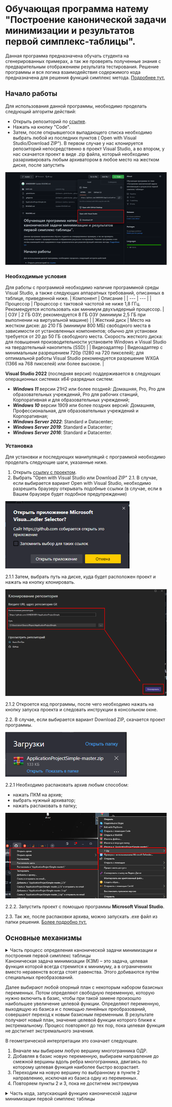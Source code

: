 # Обучающая программа натему "Построение канонической задачи минимизации и результатов первой симплекс-таблицы".
Данная программа предназначена обучать студента на сгенерированных примерах, а так же проверять полученные знания с предварительным отображением результата тестирования. Решение программы и вся логика взаимодействия содержимого кода предназначена для решения функций симплекс метода. [Подробнее тут.](https://habr.com/ru/post/474286/)
## Начало работы
Для использования данной программы, необходимо проделать следующий алгоритм действий:
* Открыть репозиторий по [ссылке](https://github.com/JUNEDEVERY/ApplicationProjectSimple).
* Нажать на кнопку "Code".
* Затем, после открывшегося выпадающего списка необходимо выбрать любой из последних пунктов ( Open with Visual Studio/Download ZIP"). В первом случае у нас клонируется репозиторий непосредственно в проект Visual Studio, а во втором, у нас скачается проект в виде .zip файла, который необходимо разархивировать любым архиватором в любое место на жестком диске, после запустить
      
![logo](https://github.com/JUNEDEVERY/ApplicationProjectSimple/blob/master/EditCode/Resources/imgDownloads.png)
     
### Необходимые условия
Для работы с программой необходимо наличие программной среды Visual Studio, а также следующих аппаратных требований, описанных в таблице, приведенной ниже.
| Компонент | Описание |
| --- | --- |
| Процессор | Процессор с тактовой частотой не ниже 1,8 ГГц. Рекомендуется использовать как минимум двухъядерный процессор. |
| ОЗУ | 2 ГБ ОЗУ; рекомендуется 8 ГБ ОЗУ (минимум 2,5 ГБ при выполнении на виртуальной машине) |
| Жесткий диск | Место на жестком диске: до 210 ГБ (минимум 800 МБ) свободного места в зависимости от установленных компонентов; обычно для установки требуется от 20 до 50 ГБ свободного места. Скорость жесткого диска: для повышения производительности установите Windows и Visual Studio на твердотельный накопитель (SSD) |
| Видеоадаптер | Видеоадаптер с минимальным разрешением 720p (1280 на 720 пикселей); для оптимальной работы Visual Studio рекомендуется разрешение WXGA (1366 на 768 пикселей) или более высокое. |

**Visual Studio 2022** (последняя версия) поддерживается в следующих операционных системах x64-разрядных систем:
+ ***Windows 11*** версии 21H2 или более поздней: Домашняя, Pro, Pro для образовательных учреждений, Pro для рабочих станций, Корпоративная и для образовательных учреждений;
+ ***Windows 10*** версии 1909 или более поздних версий: Домашняя, Профессиональная, для образовательных учреждений и Корпоративная;
+ ***Windows Server 2022***: Standard и Datacenter;
+ ***Windows Server 2019***: Standard и Datacenter;
+ ***Windows Server 2016***: Standard и Datacenter.
### Установка
Для установки и последующих манипуляций с программой необходимо проделать следующие шаги, указанные ниже.
1. Открыть [ссылку с проектом](https://github.com/JUNEDEVERY/ApplicationProjectSimple).
2. Выбрать "Open with Visual Studio или Download ZIP"
2.1. В случае, если выбирается вариант Open with Visual Studio, необходимо разрешить браузеру открывать подобные ссылки (в случае, если в Вашем браузере будет подобное предупреждение)

![logo](https://github.com/JUNEDEVERY/ApplicationProjectSimple/blob/master/EditCode/Resources/first.png)

2.1.1 Затем, выбрать путь на диске, куда будет расположен проект и нажать на кнопку клонировать. 

![logo](https://github.com/JUNEDEVERY/ApplicationProjectSimple/blob/master/EditCode/Resources/second.png)

2.1.2 Откроется код программы, после чего необходимо нажать на кнопку запуска проекта и следовать инструкции в консольном окне. 

2.2. В случае, если выбирается вариант Download ZIP, скачается проект программы.

![logo](https://github.com/JUNEDEVERY/ApplicationProjectSimple/blob/master/EditCode/Resources/third.png)

2.2.1 Необходимо распаковать архив любым способом:
   * нажать ПКМ на архив;
   * выбрать нужный архиватор;
   * нажать распаковать в папку;
   
![logo](https://github.com/JUNEDEVERY/ApplicationProjectSimple/blob/master/EditCode/Resources/four.png)

2.2.2. Запустить проект с помощью программы **Microsoft Visual Studio**.

2.3. Так же, после распаковки архива, можно запускать .exe файл из папки решения. [Более подробно тут.](https://www.youtube.com/watch?v=iIer4g23Bqk)

## Основные механизмы

</b></details>
<details>
<summary>Часть процесс определения канонической задачи минимизации и построения первой симплекс таблицы </summary><br><b>

````C#
   public static void GenerateModelwithStable(int[,] numberOfResources, int[] targetFunction, int[] reserveResource)
        {
            Console.WriteLine("Для вас представлена математическая модель\n");
            Console.Write("F = "); //Формирование целевой функции из введенных данных
            for (int i = 0; i < targetFunction.Length; i++)
            {
                Console.Write($"{targetFunction[i]}x{i + 1} ");
                if (i != targetFunction.Length - 1) // i - индекса x.
                                                    // если индекса икса не равен длине введенных коэффициентов функции, в которой вычли -1
                                                    // условно говоря, осуществляется проверка на последний х
                                                    // если икс последний ставим ему +макс
                {
                    Console.Write("+ ");
                }
                else
                {
                    Console.Write("-> max");
                }

            }
            Console.WriteLine();
            for (int i = 0; i < numberOfResources.GetLength(0); i++) // 0 строки
            {
                for (int j = 0; j < numberOfResources.GetLength(1); j++) // 1 - столбцы
                {

                    Console.Write($"{numberOfResources[i, j]}x{j + 1} "); // т.к индекс массива с нуля. мы ставим +1 для того чтобы в уравнении начинать не с х0, а с х1
                    /// добавлены фигурные скобки (требование использовать конструкию if с фигурными скобками)
                    if (j != numberOfResources.GetLength(1) - 1) // j - индекс икса помощь от андрея с обьясниненим в painte                                              
                    {
                        Console.Write("+ ");
                    }
                    /// добавлены фигурные скобки (требование использовать конструкию if с фигурными скобками)
                    else
                    {
                        Console.WriteLine($"<= {reserveResource[i]}");
                    }
                }

            }
            for (int i = 0; i < targetFunction.Length; i++) // цикл который идет до длины целевой функции, от которой вычли -1.
                                                            // т.к если мы не вычтем -1, то он продолжит ставить индексы к иксу. т.к у нас всего х1 и х2, нам необходимо поставить -1, дабы он не начал ставить х3.
            {
                Console.Write($"x{i + 1}"); // вывод строки с граничными условиями
                /// добавлены фигурные скобки (требование использовать конструкию if с фигурными скобками)
                if (i != targetFunction.Length - 1)
                {
                    Console.Write(", ");
                }
                /// добавлены фигурные скобки (требование использовать конструкию if с фигурными скобками)
                else
                {
                    Console.Write(" >=0; ");
                }

            }

            Console.Write("\n\nF` = -(");
            for (int i = 0; i < targetFunction.Length; i++)
            {
                Console.Write($"{targetFunction[i]}x{i + 1}");
                /// добавлены фигурные скобки (требование использовать конструкию if с фигурными скобками)
                if (i != targetFunction.Length - 1) // i - индекса x
                                                    // аналогичная проверка что и выше
                {
                    Console.Write(" + ");
                }
                /// добавлены фигурные скобки (требование использовать конструкию if с фигурными скобками)
                else
                {
                    Console.Write(") -> min");
                }

            }
            Console.WriteLine();
            /// изменено название перменной
            int dummyVariable = numberOfResources.GetLength(1) + 1; // индекс фиктивной переменной с количеством столбцов
            for (int i = 0; i < numberOfResources.GetLength(0); i++)
            {
                for (int j = 0; j < numberOfResources.GetLength(1); j++)
                {
                    Console.Write($"{numberOfResources[i, j]}x{j + 1}");
                    /// добавлены фигурные скобки (требование использовать конструкию if с фигурными скобками)
                    if (j != numberOfResources.GetLength(1) - 1) // j - индекс икса
                    {
                        Console.Write(" + ");
                    }
                    /// добавлены фигурные скобки (требование использовать конструкию if с фигурными скобками)
                    else
                    {
                        Console.WriteLine($" + x{dummyVariable} = {reserveResource[i]}");
                        // для того, чтобы в каждой строке прибавлялся индекс фиктивной переменной +1
                        dummyVariable = 1 + dummyVariable; // тоже попросить андрея в paint
                    }
                }
            }
            for (int i = 0; i <= targetFunction.Length - 1; i++) // аналогичный цикл с условием выше
            {
                Console.Write($"x{i + 1}"); // вывод строки с граничными условиями
                /// добавлены фигурные скобки (требование использовать конструкию if с фигурными скобками)
                if (i != targetFunction.Length - 1)
                {
                    Console.Write(", ");
                }
                else
                {
                    Console.Write(" >=0; ");
                }
            }
            for (int i = numberOfResources.GetLength(1) + 1; i < reserveResource.Length + numberOfResources.GetLength(1) + 1; i++)
            // т.к у нас всего х1 и х2, нам необходимо начать цикл со следующего - т.е х3
            //цикл продолжаем до последнего х

            {
                Console.Write($"x{i}"); // вывод строки с граничными условиями
                /// добавлены фигурные скобки (требование использовать конструкию if с фигурными скобками)
                if (i != reserveResource.Length + numberOfResources.GetLength(1))
                {
                    Console.Write(", ");
                }
                else
                {
                    Console.Write(" - любое");
                }
            }
            // Этап формирования таблицы
            Console.WriteLine();
            double[,] table1 = new double[reserveResource.Length + 1, numberOfResources.GetLength(1) + numberOfResources.GetLength(0) + 1];
            // количество строк зависит от запаса ( видов ресурсов) +1 для получения строки оценок
            // kolresnaedproduc.GetLength(1) - первый 2 столбца зависят от количества видов продукции (p1 и p2)
            // kolresnaedproduc.GetLength(0) - следующие три столбца для фиктивных переменных. они формируются от количества видов ресурсов
            // сколько строк столько и столбцов с фиктивными переменными
            // +1 добавление столбца запаса ресурсов

            for (int i = 0; i < numberOfResources.GetLength(0); i++)
            {
                for (int j = 0; j < numberOfResources.GetLength(1); j++)
                {
                    table1[i, j] = numberOfResources[i, j];
                    // приравниваем значения первых двух столбцов
                }
            }
            for (int i = 0; i < targetFunction.Length; i++) // заполнение строки оценок
            {
                table1[table1.GetLength(0) - 1, i] = targetFunction[i];
            }

            for (int i = 0; i < reserveResource.Length; i++)
            {
                table1[i, table1.GetLength(1) - 1] = reserveResource[i];
            }
            for (int i = 0; i < table1.GetLength(0) - 1; i++)
            {
                // цикл по i берет все кроме последней строки оценок
                for (int j = numberOfResources.GetLength(1); j < numberOfResources.GetLength(0) * 2 - 1; j++)
                {
                    if (i == j - numberOfResources.GetLength(1)) table1[i, j] = 1;
                }
            }
            Console.WriteLine();
            for (int i = 0; i < table1.GetLength(0); i++)
            {
                for (int j = 0; j < table1.GetLength(1); j++)
                {
                    Console.Write(table1[i, j] + " ");
                }
                Console.WriteLine();
            }
            // Вывод промежуточных результатов
            Console.WriteLine("\nПромежуточные результаты");
            Console.WriteLine($"F`={table1[table1.GetLength(0) - 1, table1.GetLength(1) - 1]}");
            Console.WriteLine($"F={Math.Abs(table1[table1.GetLength(0) - 1, table1.GetLength(1) - 1])}");
            for (int d = 0; d < targetFunction.Length; d++)
            {
                Console.WriteLine($"x{d + 1} = 0");
            }
            for (int i = 0; i < numberOfResources.GetLength(0); i++)
            {
                Console.WriteLine($"x{numberOfResources.GetLength(1) + 1 + i} = {reserveResource[i]} ");
            }

        }
````
                                                               
</b></details>
Каноническая задача минимизации (КЗМ) – это задача, целевая функция которой всегда стремится к минимуму, а в ограничениях вместо неравенств всегда стоят равенства. Этого добиваются путём специальных преобразований.
      
Далее выбирают любой опорный план с некоторым набором базисных переменных. Потом определяют свободную переменную, которую нужно включить в базис, чтобы при такой замене произошло наибольшее увеличение целевой функции. Определяют переменную, выходящую из базиса и с помощью линейных преобразований, совершают переход к новым базисным переменным. В результате получают новый план, значение целевой функции которого ближе к экстремальному. Процесс повторяют до тех пор, пока целевая функция не достигнет экстремального значения.
      
В геометрической интерпретации это означает следующее.
1. Вначале мы выбираем любую вершину многогранника ОДР.
2. Добавляя в базис новую переменную, выбираем направление до смежной вершины вдоль ребра многогранника, двигаясь по которому целевая функция наиболее быстро возрастает.
3. Переходим на новую вершину по выбранному в пункте 2 направлению, исключая из базиса одну из переменных.
4. Повторяем пункты 2 и 3, пока не достигнем экстремума

</b></details>
<details>
      
<summary> Часть кода, запускающий функцию канонической задачи минимизации первой симплекс таблицы </summary><br><b>
      
````C#
switch (changeVariable)
                {
                    case 1:
                        int[,] numberOfResources = new int[,] { { 6, 6 }, { 4, 2 }, { 4, 8 } }; 
                        int[] targetFunction = new int[] { 12, 15 }; 
                        int[] stockOfProducts = new int[] { 36, 20, 40 };
                        Console.Write("F = "); // Формирование целевой функции из введенных данных
                        for (int i = 0; i < targetFunction.Length; i++)
                        {
                            Console.Write($"{targetFunction[i]}x{i + 1} ");
                            if (i != targetFunction.Length - 1) 
                                Console.Write("+ ");
                            }
                            else
                            {
                                Console.Write("-> max");
                            }
                        }
                        Console.WriteLine();
                        for (int i = 0; i < numberOfResources.GetLength(0); i++) // 0 строки
                        {
                            for (int j = 0; j < numberOfResources.GetLength(1); j++) // 1 - столбцы
                            {
                                Console.Write($"{numberOfResources[i, j]}x{j + 1} "); 

                                if (j != numberOfResources.GetLength(1) - 1) 
                                {
                                    Console.Write("+ ");
                                }
                                else
                                {
                                    Console.WriteLine($"<= {stockOfProducts[i]}");

                                }
                            }
                        }
                        for (int i = 0; i < targetFunction.Length; i++) 
                        {
                            Console.Write($"x{i + 1}"); // вывод строки с граничными условиями
                            if (i != targetFunction.Length - 1)
                            {
                                Console.Write(", ");
                            }
                            else Console.Write(" >=0; ");         
                            //Console.Write($"x{i + 1} >= 0 "); // вывод строки с граничными условиями
                        }
                        // Построение канонической задачи минимизации
                        Console.Write("\n\nF` = -(");
                        for (int i = 0; i < targetFunction.Length; i++)
                        {
                            Console.Write($"{targetFunction[i]}x{i + 1}");
                            if (i != targetFunction.Length - 1) // i - индекса x
                                                                // аналогичная проверка что и выше
                            {
                                Console.Write(" + ");
                            }
                            else
                            {
                                Console.Write(") -> min");
                            }

                        }
                        Console.WriteLine();
                        /// измненено название переменной
                        int dummyVariable = numberOfResources.GetLength(1) + 1;
                        for (int i = 0; i < numberOfResources.GetLength(0); i++)
                        {
                            for (int j = 0; j < numberOfResources.GetLength(1); j++)
                            {
                                Console.Write($"{numberOfResources[i, j]}x{j + 1}");
                                /// добавлены фигурные скобки (требование использовать конструкию if с фигурными скобками)
                                if (j != numberOfResources.GetLength(1) - 1) // j - индекс икса
                                {
                                    Console.Write(" + ");
                                }
                                /// добавлены фигурные скобки (требование использовать конструкию if с фигурными скобками)
                                else
                                {
                                    Console.WriteLine($" + x{dummyVariable} = {stockOfProducts[i]}");
                                    // для того, чтобы в каждой строке прибавлялся индекс фиктивной переменной +1
                                    dummyVariable = 1 + dummyVariable;
                                }
                            }

                        }
                        for (int i = 0; i <= targetFunction.Length - 1; i++) // аналогичный цикл с условием выше
                        {
                            /// добавлены фигурные скобки (требование использовать конструкию if с фигурными скобками)
                            Console.Write($"x{i + 1}"); // вывод строки с граничными условиями
                            if (i != targetFunction.Length - 1)
                            {
                                Console.Write(", ");
                            }
                            else
                            {
                                Console.Write(" >=0; ");
                            }
                        }

                        for (int i = numberOfResources.GetLength(1) + 1; i < stockOfProducts.Length+ numberOfResources.GetLength(1) + 1; i++)
                        // т.к у нас всего х1 и х2, нам необходимо начать цикл со следующего - т.е х3
                        //цикл продолжаем до последнего х
                        {
                            Console.Write($"x{i}"); // вывод строки с граничными условиями
                            /// добавлены фигурные скобки (требование использовать конструкию if с фигурными скобками)
                            if (i != stockOfProducts.Length + numberOfResources.GetLength(1))
                            {
                                Console.Write(", ");
                            }
                            else
                            {
                                Console.Write(" - любое");
                            }

                        }
                        // Этап формирования таблицы
                        Console.WriteLine();
                        double[,] table = new double[stockOfProducts.Length + 1, numberOfResources.GetLength(1) + numberOfResources.GetLength(0) + 1];
                        // количество строк зависит от запаса ( видов ресурсов) +1 для получения строки оценок
                        for (int i = 0; i < numberOfResources.GetLength(0); i++)
                        {

                            for (int j = 0; j < numberOfResources.GetLength(1); j++)
                            {
                                table[i, j] = numberOfResources[i, j];
                                // приравниваем значения первых двух столбцов
                            }

                        }
                        for (int i = 0; i < targetFunction.Length; i++) // заполнение строки оценок
                        {
                            table[table.GetLength(0) - 1, i] = targetFunction[i];
                        }

                        for (int i = 0; i < stockOfProducts.Length; i++)
                        {

                            table[i, table.GetLength(1) - 1] = stockOfProducts[i];

                        }
                        for (int i = 0; i < table.GetLength(0) - 1; i++)
                        {
                            // цикл по i берет все кроме последней строки оценок
                            for (int j = numberOfResources.GetLength(1); j < numberOfResources.GetLength(0) * 2 - 1; j++)
                            {
                                /// добавлены фигурные скобки (требование использовать конструкию if с фигурными скобками)
                                if (i == j - numberOfResources.GetLength(1))
                                {
                                    table[i, j] = 1;
                                }

                            }
                            // цикл по j

                        }
                        Console.WriteLine();
                        for (int i = 0; i < table.GetLength(0); i++)
                        {

                            for (int j = 0; j < table.GetLength(1); j++)
                            {
                                Console.Write(table[i, j] + " ");

                            }
                            Console.WriteLine();
                        }
                        // Вывод промежуточных результатов
                        Console.WriteLine("\nПромежуточные результаты");
                        Console.WriteLine($"F`={table[table.GetLength(0) - 1, table.GetLength(1) - 1]}");
                        Console.WriteLine($"F={Math.Abs(table[table.GetLength(0) - 1, table.GetLength(1) - 1])}");
                        for (int d = 0; d < targetFunction.Length; d++)
                        {
                            Console.WriteLine($"x{d + 1} = 0");
                        }
                        for (int i = 0; i < numberOfResources.GetLength(0); i++)
                        {
                            Console.WriteLine($"x{numberOfResources.GetLength(1) + 1 + i} = {stockOfProducts[i]} ");
                        }
                        break;
````
      </b></details>      

